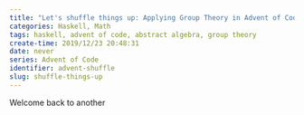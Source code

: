 ```yaml
---
title: "Let's shuffle things up: Applying Group Theory in Advent of Code"
categories: Haskell, Math
tags: haskell, advent of code, abstract algebra, group theory
create-time: 2019/12/23 20:48:31
date: never
series: Advent of Code
identifier: advent-shuffle
slug: shuffle-things-up
---
```


Welcome back to another 


